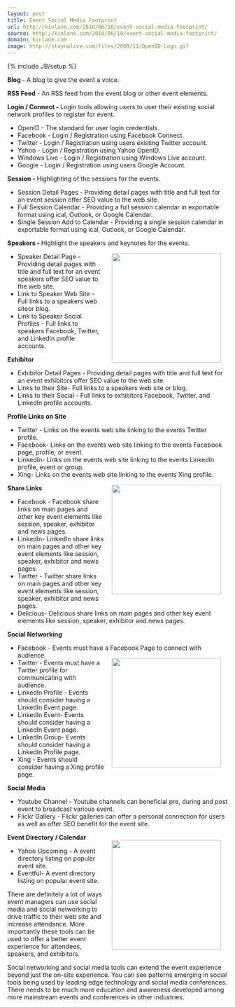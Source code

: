 ```yaml
---
layout: post
title: Event Social Media Footprint
url: http://kinlane.com/2010/06/10/event-social-media-footprint/
source: http://kinlane.com/2010/06/10/event-social-media-footprint/
domain: kinlane.com
image: http://staynalive.com/files/2009/11/OpenID-Logo.gif
---
```

{% include JB/setup %}
<div><strong>Blog </strong>- A blog to give the event a voice.</div>
<div><p></p>
<strong>RSS Feed</strong> - An RSS feed from the event blog or other event elements.<p></p>
<strong> </strong><strong>Login / Connect - </strong>Login tools allowing users to user their existing social network profiles to register for event.<strong>
</strong><p></p>
</div>
<ul class="mainlist">
	<li> OpenID - The standard for user login credentials.</li>
	<li>Facebook - Login / Registration using Facebook Connect.</li>
	<li>Twitter - Login / Registration using users existing Twitter account.</li>
	<li>Yahoo - Login / Registration using Yahoo OpenID.</li>
	<li>Windows Live - Login / Registration using Windows Live account.</li>
	<li>Google - Login / Registration using users Google Account.</li>
</ul>
<div><strong>Session - </strong>Highlighting of the sessions for the events.<strong>
</strong></div>
<ul class="mainlist">
	<li>Session Detail Pages - Providing detail pages with title and full text for an event session offer SEO value to the web site.</li>
	<li>Full Session Calendar - Providing a full session calendar in exportable format using ical, Outlook, or Google Calendar.</li>
	<li> Single Session Add to Calendar - Providing a single session calendar in exportable format using ical,  Outlook, or Google Calendar.</li>
</ul>
<div><strong>Speakers - </strong>Highlight the speakers and keynotes for the events.<img style="padding: 15px;" title="OpenID" src="http://staynalive.com/files/2009/11/OpenID-Logo.gif" alt="" width="250" align="right" /></div>
<ul class="mainlist">
	<li> Speaker Detail Page - Providing detail pages with title and full text for an event speakers offer SEO value to the web site.</li>
	<li> Link to Speaker Web Site - Full links to a speakers web siteor blog.</li>
	<li> Link to Speaker Social Profiles - Full links to speakers Facebook, Twitter, and LinkedIn profile accounts.</li>
</ul>
<div><strong> Exhibitor </strong></div>
<ul class="mainlist">
	<li>Exhibitor Detail Pages - Providing detail pages with title and full text for an event exhibitors offer SEO value to the web site.</li>
	<li>Links to their Site- Full links to a speakers web site or blog.</li>
	<li>Links to their Social - Full links to exhibitors Facebook, Twitter, and LinkedIn profile  accounts.</li>
</ul>
<div><strong>Profile Links on Site </strong></div>
<ul class="mainlist">
	<li> Twitter - Links on the events web site linking to the events Twitter profile.</li>
	<li> Facebook- Links on the events web site linking to the events Facebook page, profile, or event.</li>
	<li> LinkedIn- Links on the events web site linking to the events LinkedIn profile, event or group.</li>
	<li>Xing- Links on the events web site linking to the events Xing profile.<img class="alignnone" style="padding: 15px;" title="Facebook" src="http://kinlane-productions.s3.amazonaws.com/events-in-the-clouds/facebook_logo_250.jpg" alt="" width="250" align="right" /></li>
</ul>
<div><strong>Share Links</strong></div>
<ul class="mainlist">
	<li>Facebook - Facebook share links on main pages and other key event elements like session, speaker, exhibitor and news pages.</li>
	<li>LinkedIn- LinkedIn share links on main pages and other key event elements like  session, speaker, exhibitor and news pages.</li>
	<li>Twitter - Twitter share links on main pages and other key event elements like  session, speaker, exhibitor and news pages.</li>
	<li>Delicious- Delicious share links on main pages and other key event  elements like  session, speaker, exhibitor and news pages.</li>
</ul>
<strong>Social Networking</strong>
<ul class="mainlist">
	<li> Facebook - Events must have a Facebook Page to connect with audience.<img style="padding: 15px;" title="LinkedIn" src="http://kinlane-productions.s3.amazonaws.com/events-in-the-clouds/linkedin_logo_250.jpg" alt="" width="250" align="right" /></li>
	<li> Twitter - Events must have a Twitter profile for communicating with audience.</li>
	<li> LinkedIn Profile - Events should consider having a LinkedIn Event page.</li>
	<li>LinkedIn Event- Events should consider having a LinkedIn Event page.</li>
	<li> LinkedIn Group- Events should consider having a LinkedIn Profile page.</li>
	<li>Xing - Events should consider having a Xing profile page.</li>
</ul>
<strong>Social Media</strong>
<ul class="mainlist">
	<li>Youtube Channel - Youtube channels can beneficial pre, during and post event to broadcast various event.</li>
	<li>Flickr Gallery - Flickr galleries can offer a personal connection for users as well as offer SEO benefit for the event site.</li>
</ul>
<strong>Event Directory / Calendar</strong><img style="padding: 15px;" title="Google" src="http://kinlane-productions.s3.amazonaws.com/events-in-the-clouds/google_logo_250.jpg" alt="" width="250" align="right" />
<ul class="mainlist">
	<li> Yahoo Upcoming - A event directory listing on popular event site.</li>
	<li> Eventful- A event directory listing on popular event site.</li>
</ul>
There are definitely a lot of ways event managers can use social media and social networking to drive traffic to their web site and increase attendance. More importantly these tools can be used to offer a better event experience for attendees, speakers, and exhibitors.<p></p>
Social networking and social media tools can extend the event experience beyond just the on-site experience. You can see patterns emerging in social tools being used by leading edge technology and social media conferences. There needs to be much more education and awareness developed among more mainstream events and conferences in other industries.
